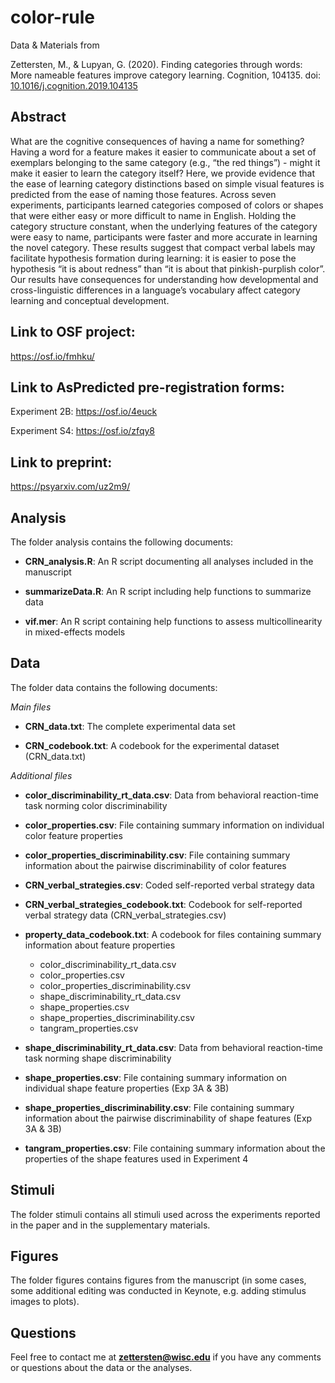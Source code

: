 # color-rule
Data &amp; Materials from

Zettersten, M., & Lupyan, G. (2020). Finding categories through words: More nameable features improve category learning. Cognition, 104135. doi: [10.1016/j.cognition.2019.104135](https://doi.org/10.1016/j.cognition.2019.104135)

## Abstract

What are the cognitive consequences of having a name for something? Having a word for a feature makes it easier to communicate about a set of exemplars belonging to the same category (e.g., “the red things”) - might it make it easier to learn the category itself? Here, we provide evidence that the ease of learning category distinctions based on simple visual features is predicted from the ease of naming those features. Across seven experiments, participants learned categories composed of colors or shapes that were either easy or more difficult to name in English. Holding the category structure constant, when the underlying features of the category were easy to name, participants were faster and more accurate in learning the novel category. These results suggest that compact verbal labels may facilitate hypothesis formation during learning: it is easier to pose the hypothesis “it is about redness” than “it is about that pinkish-purplish color”. Our results have consequences for understanding how developmental and cross-linguistic differences in a language’s vocabulary affect category learning and conceptual development.

## Link to OSF project:

https://osf.io/fmhku/

## Link to AsPredicted pre-registration forms:

Experiment 2B: https://osf.io/4euck

Experiment S4: https://osf.io/zfqy8

## Link to preprint:

https://psyarxiv.com/uz2m9/

## Analysis

The folder analysis contains the following documents:

- **CRN_analysis.R**: An R script documenting all analyses included in the manuscript

- **summarizeData.R**: An R script including help functions to summarize data

- **vif.mer**: An R script containing help functions to assess multicollinearity in mixed-effects models

## Data

The folder data contains the following documents:

*Main files*

- **CRN_data.txt**: The complete experimental data set

- **CRN_codebook.txt**: A codebook for the experimental dataset (CRN_data.txt)

*Additional files*

- **color_discriminability_rt_data.csv**: Data from behavioral reaction-time task norming color discriminability

- **color_properties.csv**: File containing summary information on individual color feature properties

- **color_properties_discriminability.csv**: File containing summary information about the pairwise discriminability of color features

- **CRN_verbal_strategies.csv**: Coded self-reported verbal strategy data

- **CRN_verbal_strategies_codebook.txt**: Codebook for self-reported verbal strategy data (CRN_verbal_strategies.csv)

- **property_data_codebook.txt**: A codebook for files containing summary information about feature properties
  - color_discriminability_rt_data.csv
  - color_properties.csv
  - color_properties_discriminability.csv
  - shape_discriminability_rt_data.csv
  - shape_properties.csv
  - shape_properties_discriminability.csv
  - tangram_properties.csv

- **shape_discriminability_rt_data.csv**: Data from behavioral reaction-time task norming shape discriminability

- **shape_properties.csv**: File containing summary information on individual shape feature properties (Exp 3A & 3B)

- **shape_properties_discriminability.csv**: File containing summary information about the pairwise discriminability of shape features (Exp 3A & 3B)

- **tangram_properties.csv**: File containing summary information about the properties of the shape features used in Experiment 4

## Stimuli

The folder stimuli contains all stimuli used across the experiments reported in the paper and in the supplementary materials.

## Figures

The folder figures contains figures from the manuscript (in some cases, some additional editing was conducted in Keynote, e.g. adding stimulus images to plots).

## Questions

Feel free to contact me at **zettersten@wisc.edu** if you have any comments or questions about the data or the analyses.
